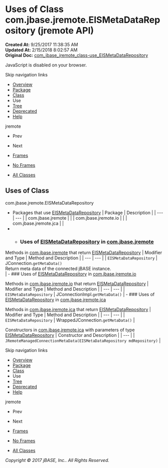 # Uses of Class com.jbase.jremote.EISMetaDataRepository (jremote   API)

**Created At:** 9/25/2017 11:38:35 AM  
**Updated At:** 2/15/2018 8:02:57 AM  
**Original Doc:** [com_jbase_jremote_class-use_EISMetaDataRepository](https://docs.jbase.com/39249-class-use/com_jbase_jremote_class-use_EISMetaDataRepository)  

<!--<br>    try {<br>        if (location.href.indexOf('is-external=true') == -1) {<br>            parent.document.title="Uses of Class com.jbase.jremote.EISMetaDataRepository (jremote   API)";<br>        }<br>    }<br>    catch(err) {<br>    }<br>//-->
JavaScript is disabled on your browser.

Skip navigation links

- [Overview](../../../../overview-summary.html)
- [Package](/30312-jagent/jremote-api)
- [Class](/39248-jremote/com_jbase_jremote_eismetadatarepository "class in com.jbase.jremote")
- Use
- [Tree](/39248-jremote/com_jbase_jremote_package-tree)
- [Deprecated](../../../../deprecated-list.html)
- [Help](../../../../help-doc.html)


jremote <br>

- Prev
- Next


- [Frames](../../../../index.html?com/jbase/jremote/class-use//39249-class-use/com_jbase_jremote_class-use_EISMetaDataRepository)
- [No Frames](/39249-class-use/com_jbase_jremote_class-use_EISMetaDataRepository)


- [All Classes](../../../../allclasses-noframe.html)


<!--<br>  allClassesLink = document.getElementById("allclasses\_navbar\_top");<br>  if(window==top) {<br>    allClassesLink.style.display = "block";<br>  }<br>  else {<br>    allClassesLink.style.display = "none";<br>  }<br>  //-->

## Uses of Class
com.jbase.jremote.EISMetaDataRepository

- Packages that use [EISMetaDataRepository](/39248-jremote/com_jbase_jremote_eismetadatarepository "class in com.jbase.jremote") | Package | Description |
| --- | --- |
| com.jbase.jremote |   |
| com.jbase.jremote.io |   |
| com.jbase.jremote.jca |   |
- - ### Uses of [EISMetaDataRepository](/39248-jremote/com_jbase_jremote_eismetadatarepository "class in com.jbase.jremote") in [com.jbase.jremote](/30312-jagent/jremote-api)


Methods in [com.jbase.jremote](/30312-jagent/jremote-api) that return [EISMetaDataRepository](/39248-jremote/com_jbase_jremote_eismetadatarepository "class in com.jbase.jremote") | Modifier and Type | Method and Description |
| --- | --- |
| `EISMetaDataRepository` | JConnection.`getMetaData()`<br>Return meta data of the connected jBASE instance.<br> |
    - ### Uses of [EISMetaDataRepository](/39248-jremote/com_jbase_jremote_eismetadatarepository "class in com.jbase.jremote") in [com.jbase.jremote.io](/39250-io/com_jbase_jremote_io_package-summary)


Methods in [com.jbase.jremote.io](/39250-io/com_jbase_jremote_io_package-summary) that return [EISMetaDataRepository](/39248-jremote/com_jbase_jremote_eismetadatarepository "class in com.jbase.jremote") | Modifier and Type | Method and Description |
| --- | --- |
| `EISMetaDataRepository` | JConnectionImpl.`getMetaData()`  |
    - ### Uses of [EISMetaDataRepository](/39248-jremote/com_jbase_jremote_eismetadatarepository "class in com.jbase.jremote") in [com.jbase.jremote.jca](/39258-jca/com_jbase_jremote_jca_package-summary)


Methods in [com.jbase.jremote.jca](/39258-jca/com_jbase_jremote_jca_package-summary) that return [EISMetaDataRepository](/39248-jremote/com_jbase_jremote_eismetadatarepository "class in com.jbase.jremote") | Modifier and Type | Method and Description |
| --- | --- |
| `EISMetaDataRepository` | WrappedJConnection.`getMetaData()`  |



Constructors in [com.jbase.jremote.jca](/39258-jca/com_jbase_jremote_jca_package-summary) with parameters of type [EISMetaDataRepository](/39248-jremote/com_jbase_jremote_eismetadatarepository "class in com.jbase.jremote") | Constructor and Description |
| --- |
| `JRemoteManagedConnectionMetaData(EISMetaDataRepository mdRepository)`  |

Skip navigation links

- [Overview](../../../../overview-summary.html)
- [Package](/30312-jagent/jremote-api)
- [Class](/39248-jremote/com_jbase_jremote_eismetadatarepository "class in com.jbase.jremote")
- Use
- [Tree](/39248-jremote/com_jbase_jremote_package-tree)
- [Deprecated](../../../../deprecated-list.html)
- [Help](../../../../help-doc.html)


jremote <br>

- Prev
- Next


- [Frames](../../../../index.html?com/jbase/jremote/class-use//39249-class-use/com_jbase_jremote_class-use_EISMetaDataRepository)
- [No Frames](/39249-class-use/com_jbase_jremote_class-use_EISMetaDataRepository)


- [All Classes](../../../../allclasses-noframe.html)


<!--<br>  allClassesLink = document.getElementById("allclasses\_navbar\_bottom");<br>  if(window==top) {<br>    allClassesLink.style.display = "block";<br>  }<br>  else {<br>    allClassesLink.style.display = "none";<br>  }<br>  //-->

*Copyright © 2017 jBASE, Inc.. All Rights Reserved.*
